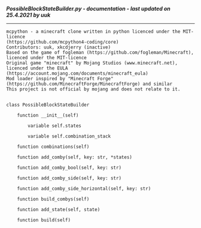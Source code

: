 ***PossibleBlockStateBuilder.py - documentation - last updated on 25.4.2021 by uuk***
___

    mcpython - a minecraft clone written in python licenced under the MIT-licence 
    (https://github.com/mcpython4-coding/core)
    Contributors: uuk, xkcdjerry (inactive)
    Based on the game of fogleman (https://github.com/fogleman/Minecraft), licenced under the MIT-licence
    Original game "minecraft" by Mojang Studios (www.minecraft.net), licenced under the EULA
    (https://account.mojang.com/documents/minecraft_eula)
    Mod loader inspired by "Minecraft Forge" (https://github.com/MinecraftForge/MinecraftForge) and similar
    This project is not official by mojang and does not relate to it.


    class PossibleBlockStateBuilder

        function __init__(self)

            variable self.states

            variable self.combination_stack

        function combinations(self)

        function add_comby(self, key: str, *states)

        function add_comby_bool(self, key: str)

        function add_comby_side(self, key: str)

        function add_comby_side_horizontal(self, key: str)

        function build_combys(self)

        function add_state(self, state)

        function build(self)